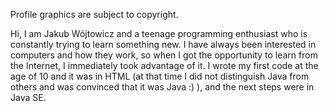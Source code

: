 Profile graphics are subject to copyright.

Hi, I am Jakub Wójtowicz
and a teenage programming enthusiast who is constantly trying to learn something new.
I have always been interested in computers and how they work, so when I got the opportunity to learn from the Internet,
I immediately took advantage of it. I wrote my first code at the age of 10 and it was in HTML
(at that time I did not distinguish Java from others and was convinced that it was Java :) ),
and the next steps were in Java SE.
